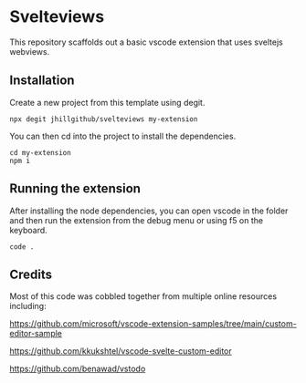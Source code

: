 # Svelteviews

This repository scaffolds out a basic vscode extension that uses sveltejs webviews.

## Installation

Create a new project from this template using degit.

```shell
npx degit jhillgithub/svelteviews my-extension
```

You can then cd into the project to install the dependencies.

```shell
cd my-extension
npm i
```

## Running the extension

After installing the node dependencies, you can open vscode in the folder and then run the extension from the debug menu or using f5 on the keyboard.

```shell
code .
```

## Credits

Most of this code was cobbled together from multiple online resources including:

https://github.com/microsoft/vscode-extension-samples/tree/main/custom-editor-sample

https://github.com/kkukshtel/vscode-svelte-custom-editor

https://github.com/benawad/vstodo
